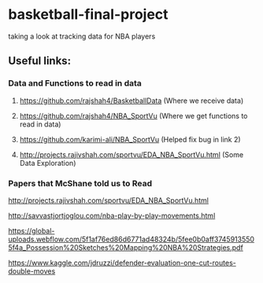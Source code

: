 # basketball-final-project
taking a look at tracking data for NBA players

## Useful links:

### Data and Functions to read in data

1. https://github.com/rajshah4/BasketballData (Where we receive data)

2. https://github.com/rajshah4/NBA_SportVu (Where we get functions to read in data)

3. https://github.com/karimi-ali/NBA_SportVu (Helped fix bug in link 2)

4. http://projects.rajivshah.com/sportvu/EDA_NBA_SportVu.html (Some Data Exploration)

### Papers that McShane told us to Read

http://projects.rajivshah.com/sportvu/EDA_NBA_SportVu.html

http://savvastjortjoglou.com/nba-play-by-play-movements.html

https://global-uploads.webflow.com/5f1af76ed86d6771ad48324b/5fee0b0aff37459135505f4a_Possession%20Sketches%20Mapping%20NBA%20Strategies.pdf

https://www.kaggle.com/jdruzzi/defender-evaluation-one-cut-routes-double-moves
